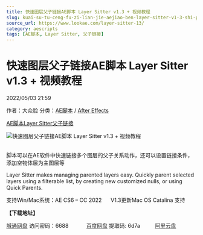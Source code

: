 ```yaml
---
title: 快速图层父子链接AE脚本 Layer Sitter v1.3 + 视频教程
slug: kuai-su-tu-ceng-fu-zi-lian-jie-aejiao-ben-layer-sitter-v1-3-shi-pin-jiao-cheng
source_url: https://www.lookae.com/layer-sitter-13/
category: aescripts
tags: [AE脚本, Layer Sitter, 父子链接]
---
```

# 快速图层父子链接AE脚本 Layer Sitter v1.3 + 视频教程

2022/05/03 21:59

作者：大众脸
分类：[AE脚本](https://www.lookae.com/after-effects/aescripts/) / [After Effects](https://www.lookae.com/after-effects/)

[AE脚本](https://www.lookae.com/tag/ae%e8%84%9a%e6%9c%ac/)[Layer Sitter](https://www.lookae.com/tag/layer-sitter/)[父子链接](https://www.lookae.com/tag/%e7%88%b6%e5%ad%90%e9%93%be%e6%8e%a5/)

![快速图层父子链接AE脚本 Layer Sitter v1.3 + 视频教程](https://www.lookae.com/wp-content/uploads/2018/08/Layer-Sitter.jpg "快速图层父子链接AE脚本 Layer Sitter v1.3 + 视频教程-LookAE.com")  
﻿

脚本可以在AE软件中快速链接多个图层的父子关系动作，还可以设置链接条件，添加空物体层为主图层等

Layer Sitter makes managing parented layers easy. Quickly parent selected layers using a filterable list, by creating new customized nulls, or using Quick Parents.

支持Win/Mac系统：AE CS6 – CC 2022      V1.3更新Mac OS Catalina 支持

**【下载地址】**

[城通网盘](https://url70.ctfile.com/f/2827370-576998038-447b6e?p=4431) 访问密码：6688            [百度网盘](https://pan.baidu.com/s/1_UJo1kL2P39tzE3kZCZPXw?pwd=6d7a) 提取码: 6d7a          [阿里云盘](https://www.aliyundrive.com/s/TMd6JV7VqGR)
